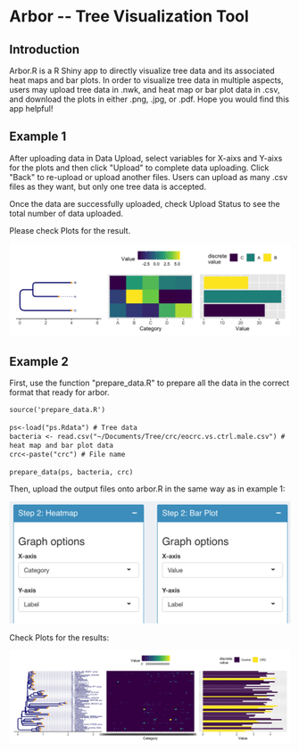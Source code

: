# Arbor -- Tree Visualization Tool

## Introduction

Arbor.R is a R Shiny app to directly visualize tree data and its associated heat maps and bar plots. In order to visualize tree data in multiple aspects, users may upload tree data in .nwk, and heat map or bar plot data in .csv, and download the plots in either .png, .jpg, or .pdf. Hope you would find this app helpful!

## Example 1

After uploading data in Data Upload, select variables for X-aixs and Y-aixs for the plots and then click "Upload" to complete data uploading. Click "Back" to re-upload or upload another files. Users can upload as many .csv files as they want, but only one tree data is accepted.

Once the data are successfully uploaded, check Upload Status to see the total number of data uploaded.

Please check Plots for the result.

![](tree.nwk.jpg)

## Example 2

First, use the function "prepare_data.R" to prepare all the data in the correct format that ready for arbor.

```{r}
source('prepare_data.R')

ps<-load("ps.Rdata") # Tree data
bacteria <- read.csv("~/Documents/Tree/crc/eocrc.vs.ctrl.male.csv") # heat map and bar plot data
crc<-paste("crc") # File name

prepare_data(ps, bacteria, crc)
```

Then, upload the output files onto arbor.R in the same way as in example 1:

![](Screen%20Shot%202022-04-04%20at%2002.34.40-01.png)

Check Plots for the results:

![](crc%20.nwk-02.jpg)

